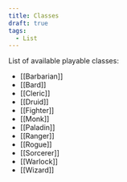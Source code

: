 ```yaml
---
title: Classes
draft: true
tags:
  - List
---
```

List of available playable classes:

- [[Barbarian]]
- [[Bard]]
- [[Cleric]]
- [[Druid]]
- [[Fighter]]
- [[Monk]]
- [[Paladin]]
- [[Ranger]]
- [[Rogue]]
- [[Sorcerer]]
- [[Warlock]]
- [[Wizard]]



